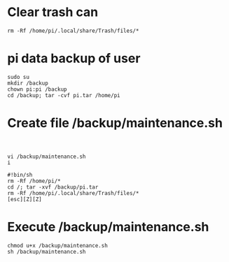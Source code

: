# Clear trash can  
```
rm -Rf /home/pi/.local/share/Trash/files/*
```
# pi data backup of user  
```
sudo su
mkdir /backup
chown pi:pi /backup
cd /backup; tar -cvf pi.tar /home/pi
```
# Create file /backup/maintenance.sh  
```
vi /backup/maintenance.sh
i

#!bin/sh
rm -Rf /home/pi/*
cd /; tar -xvf /backup/pi.tar
rm -Rf /home/pi/.local/share/Trash/files/*
[esc][Z][Z]
```
# Execute /backup/maintenance.sh  
```
chmod u+x /backup/maintenance.sh
sh /backup/maintenance.sh
```
